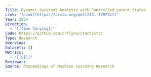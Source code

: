 ```yaml
---
Title: Dynamic Survival Analysis with Controlled Latent States
Link: "[Link](https://arxiv.org/pdf/2401.17077v1)"
Year: 2024
Direction:
  - "[[Time Varying]]"
Code: https://github.com/crflynn/stochastic
Type: Research
Overview: 
Datasets: []
Metrics:
  - "[[CI]]"
Reviewer: 
Source: Proceedings of Machine Learning Research
---
```


